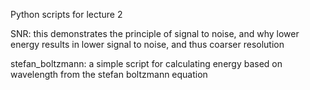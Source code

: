 Python scripts for lecture 2

SNR: this demonstrates the principle of signal to noise, and why lower energy results in lower signal to noise, and thus coarser resolution

stefan_boltzmann: a simple script for calculating energy based on wavelength from the stefan boltzmann equation
